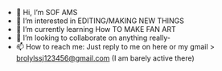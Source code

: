 - 👋 Hi, I’m SOF AMS
- 👀 I’m interested in EDITING/MAKING NEW THINGS
- 🌱 I’m currently learning How TO MAKE FAN ART
- 💞️ I’m looking to collaborate on anything really-
- 📫 How to reach me: Just reply to me on here or my gmail > brolylssj123456@gmail.com (I am barely active there)
